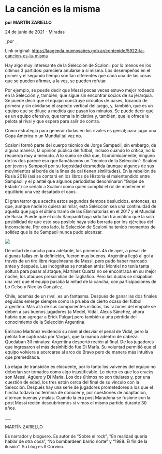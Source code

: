 # La canción es la misma

**por MARTÍN ZARIELLO**

24 de junio de 2021 - Miradas

_por _

Link original: https://laagenda.buenosaires.gob.ar/contenido/5922-la-cancion-es-la-misma



Hay algo muy interesante de la Selección de Scaloni, por lo menos en los últimos 3 partidos: pareciera anularse a sí misma. Los desempeños en el primer y el segundo tiempo son tan diferentes que cada una de las cosas que se pueden afirmar, a la vez, se pueden refutar.




Por ejemplo, se puede decir que Messi pocas veces estuvo mejor rodeado en la Selección y, también, que sigue sin encontrar socios de su jerarquía. Se puede decir que el equipo construye circuitos de pases, tocando de primera y sin olvidarse el aspecto vertical del juego, y, también, que es un equipo que se diluye a medida que pasan los minutos. Se puede decir que es un equipo ofensivo, que toma la iniciativa y, también, que le ofrece la pelota al rival y que espera para salir de contra.




Como estrategia para generar dudas en los rivales es genial; para jugar una Copa América o un Mundial tal vez no.




Scaloni formó parte del cuerpo técnico de Jorge Sampaoli, sin embargo, de alguna manera, la opinión pública del fútbol, incluso cuando lo critica, no lo recuerda muy a menudo. A lo sumo se dirá que, fisonómicamente, ninguno de los dos parece eso que llamábamos un “técnico de la Selección”: Scaloni por joven y Sampaoli por su fogosidad desmedida (aunque algunos de sus movimientos al borde de la línea de cal tienen similitudes). En la rebelión de Rusia 2018 (así se contará en los libros de Historia el malentendido entre Sampaoli y el plantel que algunos periodistas denominaron “Golpe de Estado”) se señaló a Scaloni como quien cumplió el rol de mantener el equilibrio una vez desatado el caos.




El gran terror que acecha estos segundos tiempos deslucidos, entonces, es que, aunque nadie lo quiera asimilar, esta Selección sea una continuidad de aquella que jugó el último tramo de las Eliminatorias en el 2017 y el Mundial de Rusia. Puede que el ciclo Sampaoli haya sido tan traumático que la sola posibilidad de que esto sea posible haya sido borrada por los ejércitos del Inconsciente. Por otro lado, la Selección de Scaloni ha tenido momentos de solidez que la de Sampaoli nunca pudo alcanzar.




[![](https://img.youtube.com/vi/SDrGeb6TfOU/0.jpg)](https://www.youtube.com/watch?v=SDrGeb6TfOU)




De mitad de cancha para adelante, los primeros 45 de ayer, a pesar de algunas fallas en la definición, fueron muy buenos. Argentina llegó al gol a través de un tiro libre riquelmeano de Messi, pero pudo haber marcado antes y después. Las incógnitas se notaban atrás: Montiel no tenía tanta soltura para pasar al ataque, Martínez Quarta no se encontraba en su mejor noche, los ataques prescindían de Tagliafico. Pero las dudas se disipaban una vez que el equipo pasaba la mitad de la cancha, con participaciones de Lo Celso y Nicolás González.




Chile, además de un rival, es un fantasma. Después de ganar las dos finales seguidas emerge siempre como la prueba de cierto ocaso del fútbol argentino. Más allá de sus componentes míticos, las razones del empate se deben a sus buenos jugadores (a Medel, Vidal, Alexis Sánchez, ahora habría que agregar a Erick Pulgar) pero también a una pérdida del conocimiento de la Selección Argentina.




Emiliano Martínez evidenció su nivel al desviar el penal de Vidal, pero la pelota fue capturada por Vargas, que la mandó adentro de cabeza. Quedaban 30 minutos: Argentina despertó recién al final. De los jugadores que ingresaron el más desinhibido fue Di María. Su voluntad permitió que el equipo volviera a acercarse al arco de Bravo pero de manera más intuitiva que premeditada.




La etapa de transición es elocuente, por lo tanto los vaivenes del equipo no deberían ser tomados como algo injustificable. Lo cierto es que los cracks son Messi, Agüero y Di María. Los dos últimos no son titulares y, por una cuestión de edad, los tres están cerca del final de su vínculo con la Selección. Después hay una serie de jugadores prometedores a los que el hincha todavía no termina de conocer y, por cuestiones de adaptación, alternan buenas y malas. Cuando la era post Maradona se fusione con la post Messi recién descubriremos si vimos el mismo partido durante 30 años.




\_\_\_




MARTÍN ZARIELLO




Es narrador y bloguero. Es autor de “Sobre el rock”, “En realidad quería hablar de otra cosa”, “No bombardeen barrio norte” y “1988. El fin de la ilusión”. Su blog es Il Corvino.



